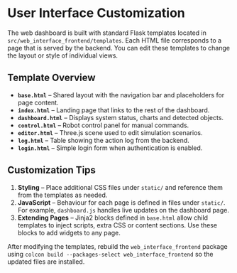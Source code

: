 # User Interface Customization

The web dashboard is built with standard Flask templates located in
`src/web_interface_frontend/templates`. Each HTML file corresponds to a page that
is served by the backend. You can edit these templates to change the layout or
style of individual views.

## Template Overview

- **`base.html`** – Shared layout with the navigation bar and placeholders for
  page content.
- **`index.html`** – Landing page that links to the rest of the dashboard.
- **`dashboard.html`** – Displays system status, charts and detected objects.
- **`control.html`** – Robot control panel for manual commands.
- **`editor.html`** – Three.js scene used to edit simulation scenarios.
- **`log.html`** – Table showing the action log from the backend.
- **`login.html`** – Simple login form when authentication is enabled.

## Customization Tips

1. **Styling** – Place additional CSS files under `static/` and reference them
   from the templates as needed.
2. **JavaScript** – Behaviour for each page is defined in files under
   `static/`. For example, `dashboard.js` handles live updates on the dashboard
   page.
3. **Extending Pages** – Jinja2 blocks defined in `base.html` allow child
   templates to inject scripts, extra CSS or content sections. Use these blocks
   to add widgets to any page.

After modifying the templates, rebuild the `web_interface_frontend` package
using `colcon build --packages-select web_interface_frontend` so the updated
files are installed.
